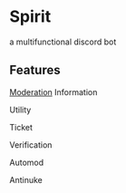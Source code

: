 # Spirit
a multifunctional discord bot


## Features
[Moderation](https://github.com/Spence9/Spirit/wiki/moderation)
Information

Utility

Ticket

Verification
 
Automod

Antinuke

